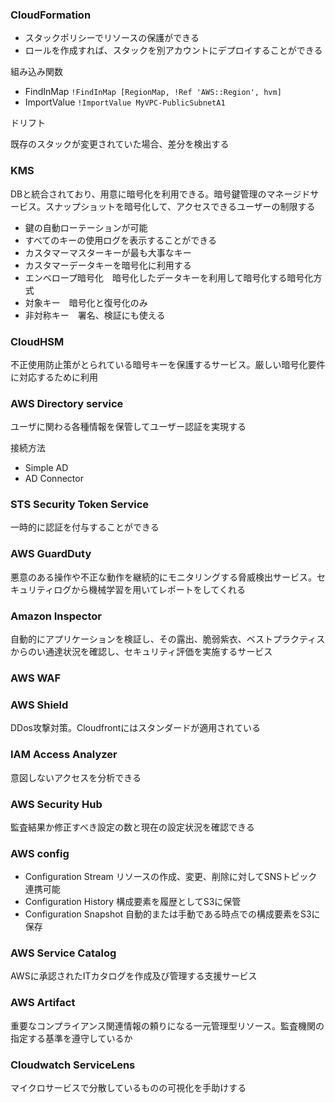 ### CloudFormation

- スタックポリシーでリソースの保護ができる
- ロールを作成すれば、スタックを別アカウントにデプロイすることができる

組み込み関数

- FindInMap `!FindInMap [RegionMap, !Ref 'AWS::Region', hvm]`
- ImportValue `!ImportValue MyVPC-PublicSubnetA1`

ドリフト

既存のスタックが変更されていた場合、差分を検出する

### KMS

DBと統合されており、用意に暗号化を利用できる。暗号鍵管理のマネージドサービス。スナップショットを暗号化して、アクセスできるユーザーの制限する

- 鍵の自動ローテーションが可能
- すべてのキーの使用ログを表示することができる
- カスタマーマスターキーが最も大事なキー
- カスタマーデータキーを暗号化に利用する
- エンベロープ暗号化　暗号化したデータキーを利用して暗号化する暗号化方式
- 対象キー　暗号化と復号化のみ
- 非対称キー　署名、検証にも使える

### CloudHSM

不正使用防止策がとられている暗号キーを保護するサービス。厳しい暗号化要件に対応するために利用

### AWS Directory service

ユーザに関わる各種情報を保管してユーザー認証を実現する

接続方法

- Simple AD
- AD Connector

### STS Security Token Service

一時的に認証を付与することができる

### AWS GuardDuty

悪意のある操作や不正な動作を継続的にモニタリングする脅威検出サービス。セキュリティログから機械学習を用いてレポートをしてくれる

### Amazon Inspector

自動的にアプリケーションを検証し、その露出、脆弱紫衣、ベストプラクティスからのい通達状況を確認し、セキュリティ評価を実施するサービス

### AWS WAF

### AWS Shield

DDos攻撃対策。Cloudfrontにはスタンダードが適用されている

### IAM Access Analyzer

意図しないアクセスを分析できる

### AWS Security Hub

監査結果か修正すべき設定の数と現在の設定状況を確認できる

### AWS config

- Configuration Stream リソースの作成、変更、削除に対してSNSトピック連携可能
- Configuration History 構成要素を履歴としてS3に保管
- Configuration Snapshot 自動的または手動である時点での構成要素をS3に保存

### AWS Service Catalog

AWSに承認されたITカタログを作成及び管理する支援サービス

### AWS Artifact

重要なコンプライアンス関連情報の頼りになる一元管理型リソース。監査機関の指定する基準を遵守しているか

### Cloudwatch ServiceLens

マイクロサービスで分散しているものの可視化を手助けする
